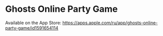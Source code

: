 # Ghosts Online Party Game

Available on the App Store: https://apps.apple.com/ru/app/ghosts-online-party-game/id1591654114
